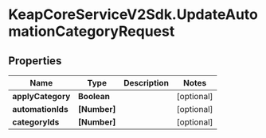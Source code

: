 # KeapCoreServiceV2Sdk.UpdateAutomationCategoryRequest

## Properties

Name | Type | Description | Notes
------------ | ------------- | ------------- | -------------
**applyCategory** | **Boolean** |  | [optional] 
**automationIds** | **[Number]** |  | [optional] 
**categoryIds** | **[Number]** |  | [optional] 


